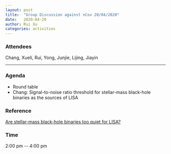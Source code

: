 ```yaml
---
layout: post
title:  "Group Discussion against nCov 20/04/2020"
date:   2020-04-20
author: Rui Xu
categories: activities
---
```



### Attendees


Chang, Xueli, Rui, Yong, Junjie, Lijing, Jiayin

---

### Agenda

- Round table
- Chang: Signal-to-noise ratio threshold for stellar-mass black-hole binaries as the sources of LISA  


### Reference

[Are stellar-mass black-hole binaries too quiet for LISA?](https://arxiv.org/abs/1905.11998)


### Time

2:00 pm -- 4:00 pm
